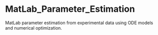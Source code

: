 # MatLab_Parameter_Estimation

MatLab parameter estimation from experimental data using ODE models and numerical optimization.

